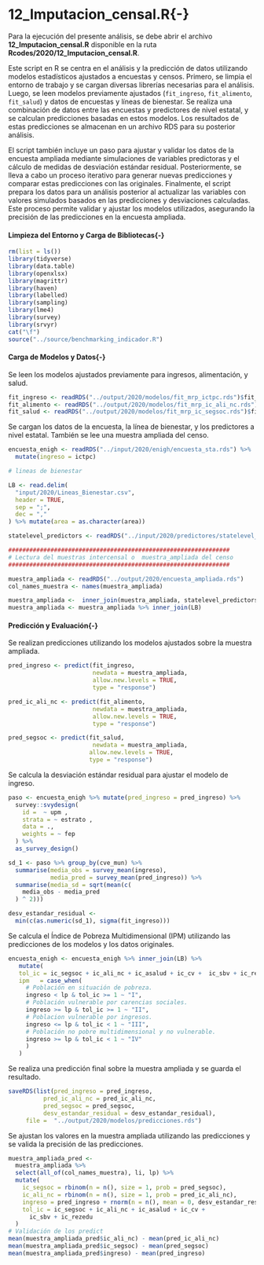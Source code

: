 # 12_Imputacion_censal.R{-}

Para la ejecución del presente análisis, se debe abrir el archivo **12_Imputacion_censal.R** disponible en la ruta **Rcodes/2020/12_Imputacion_censal.R**.

Este script en R se centra en el análisis y la predicción de datos utilizando modelos estadísticos ajustados a encuestas y censos. Primero, se limpia el entorno de trabajo y se cargan diversas librerías necesarias para el análisis. Luego, se leen modelos previamente ajustados (`fit_ingreso`, `fit_alimento`, `fit_salud`) y datos de encuestas y líneas de bienestar. Se realiza una combinación de datos entre las encuestas y predictores de nivel estatal, y se calculan predicciones basadas en estos modelos. Los resultados de estas predicciones se almacenan en un archivo RDS para su posterior análisis.

El script también incluye un paso para ajustar y validar los datos de la encuesta ampliada mediante simulaciones de variables predictoras y el cálculo de medidas de desviación estándar residual. Posteriormente, se lleva a cabo un proceso iterativo para generar nuevas predicciones y comparar estas predicciones con las originales. Finalmente, el script prepara los datos para un análisis posterior al actualizar las variables con valores simulados basados en las predicciones y desviaciones calculadas. Este proceso permite validar y ajustar los modelos utilizados, asegurando la precisión de las predicciones en la encuesta ampliada.


#### Limpieza del Entorno y Carga de Bibliotecas{-}


``` r
rm(list = ls())
library(tidyverse)
library(data.table)
library(openxlsx)
library(magrittr)
library(haven)
library(labelled)
library(sampling)
library(lme4)
library(survey)
library(srvyr)
cat("\f")
source("../source/benchmarking_indicador.R")
```

#### Carga de Modelos y Datos{-}

Se leen los modelos ajustados previamente para ingresos, alimentación, y salud.


``` r
fit_ingreso <- readRDS("../output/2020/modelos/fit_mrp_ictpc.rds")$fit_mrp
fit_alimento <- readRDS("../output/2020/modelos/fit_mrp_ic_ali_nc.rds")$fit_mrp
fit_salud <- readRDS("../output/2020/modelos/fit_mrp_ic_segsoc.rds")$fit_mrp
```

Se cargan los datos de la encuesta, la línea de bienestar, y los predictores a nivel estatal. También se lee una muestra ampliada del censo.


``` r
encuesta_enigh <- readRDS("../input/2020/enigh/encuesta_sta.rds") %>%
  mutate(ingreso = ictpc)

# lineas de bienestar 

LB <- read.delim(
  "input/2020/Lineas_Bienestar.csv",
  header = TRUE,
  sep = ";",
  dec = ","
) %>% mutate(area = as.character(area))

statelevel_predictors <- readRDS("../input/2020/predictores/statelevel_predictors_df.rds")

###############################################################
# Lectura del muestras intercensal o  muestra_ampliada del censo
###############################################################

muestra_ampliada <- readRDS("../output/2020/encuesta_ampliada.rds")
col_names_muestra <- names(muestra_ampliada)

muestra_ampliada <-  inner_join(muestra_ampliada, statelevel_predictors)
muestra_ampliada <- muestra_ampliada %>% inner_join(LB)
```

#### Predicción y Evaluación{-}

 Se realizan predicciones utilizando los modelos ajustados sobre la muestra ampliada.


``` r
pred_ingreso <- predict(fit_ingreso, 
                        newdata = muestra_ampliada,
                        allow.new.levels = TRUE, 
                        type = "response")

pred_ic_ali_nc <- predict(fit_alimento, 
                        newdata = muestra_ampliada,
                        allow.new.levels = TRUE, 
                        type = "response")

pred_segsoc <- predict(fit_salud, 
                        newdata = muestra_ampliada,
                       allow.new.levels = TRUE, 
                       type = "response")
```

Se calcula la desviación estándar residual para ajustar el modelo de ingreso.


``` r
paso <- encuesta_enigh %>% mutate(pred_ingreso = pred_ingreso) %>%
  survey::svydesign(
    id =  ~ upm ,
    strata = ~ estrato ,
    data = .,
    weights = ~ fep
  ) %>%
  as_survey_design()

sd_1 <- paso %>% group_by(cve_mun) %>%
  summarise(media_obs = survey_mean(ingreso),
            media_pred = survey_mean(pred_ingreso)) %>%
  summarise(media_sd = sqrt(mean(c(
    media_obs - media_pred
  ) ^ 2)))

desv_estandar_residual <-
  min(c(as.numeric(sd_1), sigma(fit_ingreso)))
```

 Se calcula el Índice de Pobreza Multidimensional (IPM) utilizando las predicciones de los modelos y los datos originales.


``` r
encuesta_enigh <- encuesta_enigh %>% inner_join(LB) %>% 
   mutate(
   tol_ic = ic_segsoc + ic_ali_nc + ic_asalud + ic_cv +  ic_sbv + ic_rezedu,
   ipm   = case_when(
     # Población en situación de pobreza.
     ingreso < lp & tol_ic >= 1 ~ "I",
     # Población vulnerable por carencias sociales.
     ingreso >= lp & tol_ic >= 1 ~ "II",
     # Poblacion vulnerable por ingresos.
     ingreso <= lp & tol_ic < 1 ~ "III",
     # Población no pobre multidimensional y no vulnerable.
     ingreso >= lp & tol_ic < 1 ~ "IV"
     )
   )
```

 Se realiza una predicción final sobre la muestra ampliada y se guarda el resultado.


``` r
saveRDS(list(pred_ingreso = pred_ingreso, 
          pred_ic_ali_nc = pred_ic_ali_nc, 
          pred_segsoc = pred_segsoc, 
          desv_estandar_residual = desv_estandar_residual),
     file =  "../output/2020/modelos/predicciones.rds")
```

 Se ajustan los valores en la muestra ampliada utilizando las predicciones y se valida la precisión de las predicciones.


``` r
muestra_ampliada_pred <-
  muestra_ampliada %>% 
  select(all_of(col_names_muestra), li, lp) %>%
  mutate(
    ic_segsoc = rbinom(n = n(), size = 1, prob = pred_segsoc),
    ic_ali_nc = rbinom(n = n(), size = 1, prob = pred_ic_ali_nc),
    ingreso = pred_ingreso + rnorm(n = n(), mean = 0, desv_estandar_residual),
    tol_ic = ic_segsoc + ic_ali_nc + ic_asalud + ic_cv +
      ic_sbv + ic_rezedu
  )
# Validación de los predict 
mean(muestra_ampliada_pred$ic_ali_nc) - mean(pred_ic_ali_nc)
mean(muestra_ampliada_pred$ic_segsoc) - mean(pred_segsoc)
mean(muestra_ampliada_pred$ingreso) - mean(pred_ingreso)
```



